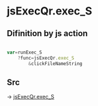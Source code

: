 # jsExecQr.exec_S

## Difinition by js action

```js.js

var=runExec_S
	?func=jsExecQr.exec_S
		&clickFileNameString
```

## Src

-> [jsExecQr.exec_S](https://github.com/puutaro/CommandClick/blob/master/app/src/main/java/com/puutaro/commandclick/fragment_lib/terminal_fragment/js_interface/qr/JsExecQr.kt#L25)


